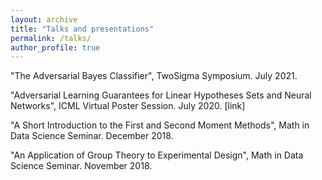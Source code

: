 ```yaml
---
layout: archive
title: "Talks and presentations"
permalink: /talks/
author_profile: true
---
```


"The Adversarial Bayes Classifier", TwoSigma Symposium. July 2021.

"Adversarial Learning Guarantees for Linear Hypotheses Sets and Neural Networks", ICML Virtual Poster Session. July 2020. [link]

"A Short Introduction to the First and Second Moment Methods", Math in Data Science Seminar. December 2018.

"An Application of Group Theory to Experimental Design", Math in Data Science Seminar. November 2018.
